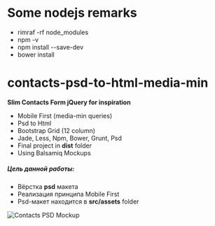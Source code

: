 
Some nodejs remarks
==================
* rimraf -rf node_modules
* npm -v
* npm install --save-dev
* bower install


contacts-psd-to-html-media-min
==================
__Slim Contacts Form jQuery for inspiration__

* Mobile First (media-min queries)
* Psd to Html
* Bootstrap Grid (12 column)
* Jade, Less, Npm, Bower, Grunt, Psd
* Final project in __dist__ folder
* Using Balsamiq Mockups

##### Цель данной работы: 

* Вёрстка __psd__ макета
* Реализация принципа Mobile First
* Psd-макет находится в __src/assets__ folder

![Contacts PSD Mockup](http://res.cloudinary.com/comm1t/image/upload/v1459595193/contact_self_strtww.png)

